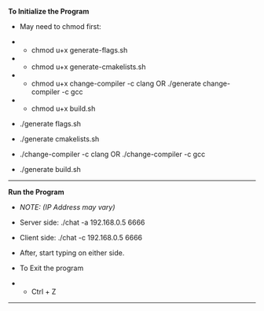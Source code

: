 **To Initialize the Program**
- May need to chmod first:
- - chmod u+x generate-flags.sh
- - chmod u+x generate-cmakelists.sh
- - chmod u+x change-compiler -c clang OR ./generate change-compiler -c gcc
- - chmod u+x build.sh


- ./generate flags.sh
- ./generate cmakelists.sh
- ./change-compiler -c clang OR ./change-compiler -c gcc
- ./generate build.sh
---
**Run the Program**
- *NOTE: (IP Address may vary)*


- Server side:
  ./chat -a 192.168.0.5 6666
- Client side:
./chat -c 192.168.0.5 6666


- After, start typing on either side.


- To Exit the program
- - Ctrl + Z
- - - 